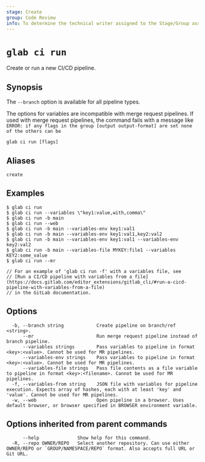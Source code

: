 ```yaml
---
stage: Create
group: Code Review
info: To determine the technical writer assigned to the Stage/Group associated with this page, see https://about.gitlab.com/handbook/product/ux/technical-writing/#assignments
---
```


<!--
This documentation is auto generated by a script.
Please do not edit this file directly. Run `make gen-docs` instead.
-->

# `glab ci run`

Create or run a new CI/CD pipeline.

## Synopsis

The `--branch` option is available for all pipeline types.

The options for variables are incompatible with merge request pipelines. 
If used with merge request pipelines, the command fails with a message like `ERROR: if any flags in the group [output output-format] are set none of the others can be`

```plaintext
glab ci run [flags]
```

## Aliases

```plaintext
create
```

## Examples

```console
$ glab ci run
$ glab ci run --variables \"key1:value,with,comma\"
$ glab ci run -b main
$ glab ci run --web
$ glab ci run -b main --variables-env key1:val1
$ glab ci run -b main --variables-env key1:val1,key2:val2
$ glab ci run -b main --variables-env key1:val1 --variables-env key2:val2
$ glab ci run -b main --variables-file MYKEY:file1 --variables KEY2:some_value
$ glab ci run --mr

// For an example of 'glab ci run -f' with a variables file, see
// [Run a CI/CD pipeline with variables from a file](https://docs.gitlab.com/editor_extensions/gitlab_cli/#run-a-cicd-pipeline-with-variables-from-a-file)
// in the GitLab documentation.

```

## Options

```plaintext
  -b, --branch string            Create pipeline on branch/ref <string>.
      --mr                       Run merge request pipeline instead of branch pipeline.
      --variables strings        Pass variables to pipeline in format <key>:<value>. Cannot be used for MR pipelines.
      --variables-env strings    Pass variables to pipeline in format <key>:<value>. Cannot be used for MR pipelines.
      --variables-file strings   Pass file contents as a file variable to pipeline in format <key>:<filename>. Cannot be used for MR pipelines.
  -f, --variables-from string    JSON file with variables for pipeline execution. Expects array of hashes, each with at least 'key' and 'value'. Cannot be used for MR pipelines.
  -w, --web                      Open pipeline in a browser. Uses default browser, or browser specified in BROWSER environment variable.
```

## Options inherited from parent commands

```plaintext
      --help              Show help for this command.
  -R, --repo OWNER/REPO   Select another repository. Can use either OWNER/REPO or `GROUP/NAMESPACE/REPO` format. Also accepts full URL or Git URL.
```
